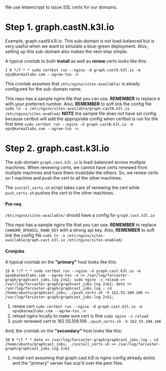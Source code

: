 We use letsencrypt to issue SSL certs for our domains.

# Step 1. graph.castN.k3l.io

Example, graph.cast9.k3l.io. This sub-domain is not load-balanced but is very useful when we want to simulate a blue-green deployment. Also, setting up this sub-domain also makes the next step simple.

A typical crontab to both **install** as well as **renew** certs looks like this:
``` 
1 0 */7 * * sudo certbot run --nginx -d graph.cast9.k3l.io -m ops@karma3labs.com --agree-tos -n
```
This crontab assumes that `/etc/nginx/sites-available/` is aleady configured for the sub-domain name.

This repo has a sample nginx file that you can use. **REMEMBER** to replace `N` with your preferred number. 
Also, **REMEMBER** to soft link the config file `sudo ln -s /etc/nginx/sites-available/graph.castN.k3l.io /etc/nginx/sites-enabled/` 
**NOTE** the sample file does not have ssl config because certbot will add the appropriate config when certbot is run for the first time `sudo certbot run --nginx -d graph.castN.k3l.io -m ops@karma3labs.com --agree-tos -n`

# Step 2. graph.cast.k3l.io
The sub-domain `graph.cast.k3l.io` is load-balanced across multiple machines. When renewing certs, we cannot have certs renewed from multiple machines and have them invalidate the others. So, we renew certs on 1 machine and push the cert to all the other machines. 

The `install_certs.sh` script takes care of renewing the cert while `push_certs.sh` pushes the cert to the other machines.

#### Pre-req
`/etc/nginx/sites-available/` should have a config for `graph.cast.k3l.io`

This repo has a sample nginx file that you can use. **REMEMBER** to replace `CHANGME_OPENSSL_RAND_KEY` with a strong api key. Also, **REMEMBER** to soft link the config file `sudo ln -s /etc/nginx/sites-available/graph.cast.k3l.io /etc/nginx/sites-enabled/`

#### Cronjobs
A typical crontab on the **"primary"** host looks like this: 
```
15 0 */7 * * sudo certbot run --nginx -d graph.cast.k3l.io -m ops@karma3labs.com --agree-tos -n >> /var/log/farcaster-graph/graphcast_jobs.log 2>&1; sudo nginx -s reload >> /var/log/farcaster-graph/graphcast_jobs.log 2>&1; date >> /var/log/farcaster-graph/graphcast_jobs.log ; cd /home/ubuntu/graphcast_jobs; ./push_certs.sh -h 162.55.109.106 >> /var/log/farcaster-graph/graphcast_jobs.log 2>&1;
```
1. renew cert `sudo certbot run --nginx -d graph.cast.k3l.io -m ops@karma3labs.com --agree-tos -n`
2. reload nginx locally to make sure cert is fine `sudo nginx -s reload`
3. push renewed cert to 162.55.109.106 `./push_certs.sh -h 162.55.109.106`

And, the crontab on the **"secondary"** host looks like this:
```
30 0 */7 * * date >> /var/log/farcaster-graph/graphcast_jobs.log ; cd /home/ubuntu/graphcast_jobs; ./install_certs.sh >> /var/log/farcaster-graph/graphcast_jobs.log 2>&1
```
1. install cert assuming that graph.cast.k3l.io nginx config already exists and the "primary" server has scp'd over the pem files.